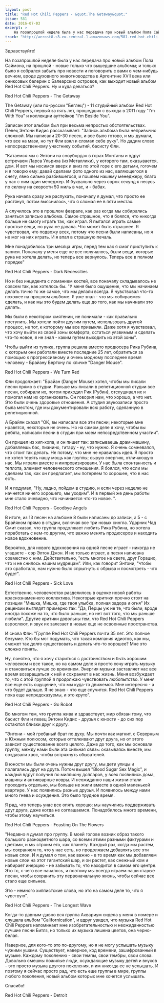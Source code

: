 ```yaml
---
layout: post
title: "Red Hot Chili Peppers - &quot;The Getaway&quot;"
issue: 581
date: 2016-07-03
excerpt: >
    На позапрошлой неделе была у нас передача про новый альбом Пола Саймона, на прошлой - новые только что вышедшие альбомы; и только было я собрался забыть про новости и поговорить с вами о чем-нибудь вечном, вроде духовного животноводства в Аргентине XVII века или ониксовых балерин с Балеарских островов, как выходит новый альбом Red Hot Chili Peppers. Ну и куда деваться?
track: "http://aerost8.s3.eu-central-1.amazonaws.com/581-red-hot-chili-peppers-the-getaway.mp3"
---
```


Здравствуйте!

На позапрошлой неделе была у нас передача про новый альбом Пола Саймона, на прошлой - новые только что вышедшие альбомы; и только было я собрался забыть про новости и поговорить с вами о чем-нибудь вечном, вроде духовного животноводства в Аргентине XVII века или ониксовых балерин с Балеарских островов, как выходит новый альбом Red Hot Chili Peppers. Ну и куда деваться?

Red Hot Chili Peppers - The Getaway

The Getaway (или по-русски "Беглец") - 11 студийный альбом Red Hot Chili Peppers, первый за пять лет, прошедших с выхода в 2011 году "I'm With You" и коллекции ауттейков "I'm Beside You".

Записан этот альбом был при весьма непростых обстоятельствах. Певец Энтони Кидис рассказывает: "Запись альбома была непривычно сложной. Мы написали 20-30 песен, и все было готово, и мы думали, что все на мази, но тут Фли взял и сломал себе руку". Но дадим слово непосредственному участнику событий, басисту Фли.

"Катаемся мы с Энтони на сноубордах в горах Монтаны и вдруг встречаем Ларса Ульриха (из Металлики), у которого там, оказывается, дом. И вот мы носимся вверх и вниз по этой горе с его детьми, гогочем и я говорю ему: давай сделаем фото одного из нас, валяющегося в снегу, явно сильно разбившегося, и пошлем нашему менеджеру, благо у нас с ним один менеджер. И буквально через сорок секунд я несусь по склону на скорости 50 миль в час, и - бабах.

Рука начала сразу же распухать, поначалу я думал, что просто ее растянул, потом выяснилось, что я сломал ее в пяти местах.

А случилось это в прошлом феврале, как раз когда мы собирались заняться записью альбома. Самое страшное, что я боялся, что никогда больше не смогу играть так, как играл. Я пытался играть самые простые вещи, но рука не давала. Что может быть страшнее. Я чувствовал, что подвожу всех, потому что песни были написаны, но я не мог на них играть. И я впал в страшную печаль.

Мне понадобилось три месяца игры, перед тем как я смог приступить к записи. Поначалу у меня еще не все получалось, были вещи, которые рука не хотела делать, но теперь все вернулось. Теперь все в полном порядке"

Red Hot Chili Peppers - Dark Necessities

Но и без инцидента с ломанием костей, все поначалу складывалось не совсем так, как хотелось бы. "У меня было ощущение, что мы начинаем делать точно то же самое, что мы делали всегда. Я чувствовал что-то похожее на прошлом альбоме. Я уже знал - что мы собираемся сделать, и как мы это будем делать еще до того, как мы начинали это делать.

Мы были в некотором смятении, не понимали - как правильно поступить. Мы хотели пойти другим путем, использовать другой процесс, не тот, к которому мы все привыкли. Даже хотя я чувствовал, что хочу выйти из своей зоны комфорта, остаться уязвимым и сделать что-то новое, я не знал - каким путем выходить из этой зоны".

Чтобы выйти из тупика, группа решила вместо продюсера Рика Рубина, с которым они работали вместе последние 25 лет, обратиться за помощью к прогрессивному и очень модному последнее время человеку - Брайану Бертону по кличке "Danger Mouse".

Red Hot Chili Peppers - We Turn Red

Фли продолжает: "Брайан (Danger Mouse) хотел, чтобы мы писали песни прямо в студии. Раньше мы писали в репетиционной студии все песни, собирали их, потом приходил Рик (Рубин), отслушивал их и помогал нам их организовать. Он говорил нам, что хорошо, а что нет. Это были очень здоровые отношения. А студия звукозаписи просто была местом, где мы документировали всю работу, сделанную в репетиционной.

А Брайян сказал "ОК, вы написали все эти песни; некоторые мне нравятся, некоторые не очень. Но на самом деле я хочу, чтобы вы ребята, написали песни в студии при моем непосредственном участии".

Он пришел из хип-хопа, и он пишет так: записываешь драм-машину, добавляешь бас, пианино, гитару - ну, что нужно. Я очень сомневался, что стоит так делать. Не потому, что мне не нравилась идея. Я просто не хотел терять нашу мощь как группы; сырую энергию, отличающую нас. Мы играли вместе и импровизировали. У нас была спонтанность и теплота, элемент человеческого отношения. Я боялся, что если мы сделаем так, как он предлагает, мы потеряем то хорошее, что в нас есть.

И я подумал, "Ну, ладно, пойдем в студию, и если через неделю не начнется ничего хорошего, мы уходим". И в первый же день работы мне стало очевидно, что начинается что-то новое. ".

Red Hot Chili Peppers - Goodbye Angels

В итоге, из 13 песен на альбоме 8 были написаны до записи, а 5 - с Брайяном прямо в студии, включая все три новых сингла. Ударник Чад Смит сказал, что группа продолжает любить Рика Рубина, но хотела поработать с кем-то другим, что важно менять продюсеров и находить новое вдохновение.

Вероятно, для нового вдохновения на одной песне играет - никогда не угадаете - сэр Элтон Джон. И не только играет, а песня написана совместно с ним. Действительно, "есть многое на свете, друг Горацио, что и не снилось нашим мудрецам". Или, как говорит Энтони, "чтобы это сработало, нам нужно было спрыгнуть с обрыва и посмотреть - что будет".

Red Hot Chili Peppers - Sick Love

Естественно, человечество разделилось в оценке новой работы краснознаменного коллектива. Некоторые критики прочно стоят на позиции "Мишка, Мишка, где твоя улыбка, полная задора и огня" Их рецензии выглядят примерно так: "Да, Перцы уж не те, что были; вроде иногда похоже на то, что было раньше, но нет вот того, что мы раньше любили". Другие критики довольны тем, что Red Hot Chili Peppers взрослеют, и звук их залезает в новые еще не освоенные пространства.

И снова Фли: "Группе Red Hot Chili Peppers почти 35 лет. Это полное безумие. Кто бы мог подумать, что такая компания идиотов, как мы, сможет так долго существовать и делать что-то хорошее? Мне это сложно понять.

Ну, понятно, что я хочу стариться с достоинством и быть хорошим человеком и все такое, но на самом деле я просто хочу играть музыку и становиться лучше со временем. Энергия музыки заставляет нас все время возвращаться к ней и сохраняет в нас жизнь. Меня возбуждает то, что с этой группой я продолжаю чувствовать любопытство. У меня все еще есть ощущение, что мы куда-то движемся. Мне интересно - а что будет дальше. Я не знаю - что еще случится. Red Hot Chili Peppers пока еще непредсказуемы, и это круто".

Red Hot Chili Peppers - Go Robot

Во многом тем, что группа жива и здравствует, мир обязан тому, что басист Фли и певец Энтони Кидис - друзья с юности - до сих пор остаются близки друг к другу.

"Энтони - мой гребаный брат по духу. Мы почти как магнит, с Северным и Южным полюсом, которые отталкивают друг друга, но от этого зависит существование всего целого. Даже до того, как мы основали группу, между нами были эта сильная связь: оказываясь вместе, мы создавали хаос, чтобы встряхнуть обывателей.

В юности мы были очень нужны друг другу, мы дети улицы и полагались друг на друга. Потом вышел "Blood Sugar Sex Magic", и каждый вдруг получил по миллиону долларов, у всех появились дома, машины и антикварные ковры. И неожиданно наши жизни стали проходить отдельно, мы больше не жили вместе в одной маленькой квартире. У нас появились разные друзья. И появилось между нами много гнева и осуждения. Это было трудное время.

Я рад, что теперь унас все опять хорошо: мы научились поддерживать друг друга, даже когда не соглашаемся. Понадобилось много времени, чтобы этому научиться.

Red Hot Chili Peppers - Feasting On The Flowers

"Недавно я думал про группу. В моей голове возник образ такого большого разноцветного шара, со всеми этими разными фактурами и цветами, и мы строим его, как планету. Каждый раз, когда мы растем, мы сохраняем то, что у нас есть, но продолжаем добавлять все эти новые слои. И я думал о том, как важно - в то время как мы добавляем новые слои на этот гигантский шар, и он растет, как снежный ком и набирает инерцию - не забывать то, что находится в самом его центре. Это то, с чего все началось, и поэтому мы всегда играем наши старые песни, чтобы сохранить эту первоначальную жизнь, чтобы сейчас все стало еще сильнее.

Это - немного хиппистские слова, но это на самом деле то, что я чувствую".

Red Hot Chili Peppers - The Longest Wave

Когда-то давным-давно вся группа Аквариум сидела у меня в номере и слушала альбом "Californication", и вдруг увидел, что музыка Red Hot Chili Peppers напоминает мне изобретательностью и неожиданностью лучшие песни Битлз, но только их музыка лишена цветов, она черно-белая.

Наверное, для кого-то это по-другому, но я не могу услышать музыку чужими ушами. Существует, наверное, код времени, зашифрованный в музыке. Каждому поколению - свои темпы, свои тембры, свои слова. Довольно смешны пожилые люди, осуждающие музыку детей и внуков - это просто музыка другого поколения, и им никогда ее не услышать. И поэтому я сейчас просто рад, что есть еще группы в мире, группы любого поколения, новый альбом которых мне хочется услышать.

Спасибо!

Red Hot Chili Peppers - Detroit
